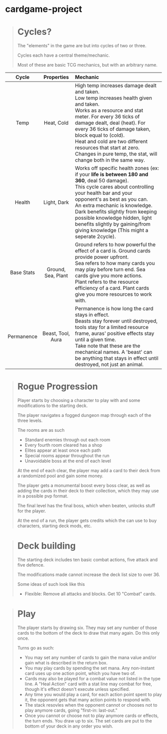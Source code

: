 # cardgame-project
  > # Cycles?
  > The "elements" in the game are but into cycles of two or three.
  >
  > Cycles each have a central theme/mechanic.
  >
  > Most of these are basic TCG mechanics, but with an arbitrary name.


|Cycle|Properties|Mechanic|
|:---:|:---:|:---|
|Temp|Heat, Cold|High temp increases damage dealt and taken.<br>Low temp increases health given and taken.<br>Works as a resource and stat meter. For every 36 ticks of damage dealt, deal (heat). For every 36 ticks of damage taken, block equal to (cold).<br>Heat and cold are two different resources that start at zero. Changes in pure temp, the stat, will change both in the same way.|
|Health|Light, Dark|Works off specific health zones (ex: if your **life is between 180 and 360**, deal 50 damage).<br>This cycle cares about controlling your health bar and your opponent's as best as you can.<br>An extra mechanic is knowledge. Dark benefits slightly from keeping possible knowledge hidden, light benefits slightly by gaining/from giving knowledge (This might a seperate 2cycle).|
|Base Stats|Ground, Sea, Plant|Ground refers to how powerful the effect of a card is. Ground cards provide power upfront.<br>Sea refers to how many cards you may play before turn end. Sea cards give you more actions.<br>Plant refers to the resource efficiency of a card. Plant cards give you more resources to work with.|
|Permanence|Beast, Tool, Aura|Permanence is how long the card stays in effect.<br>Beasts stay forever until destroyed, tools stay for a limited resource frame, auras' positive effects stay until a given time.<br>Take note that these are the mechanical names. A 'beast' can be anything that stays in effect until destroyed, not just an animal.|

> # Rogue Progression
> Player starts by choosing a character to play with and some modifications to the starting deck.
> 
> The player navigates a fogged dungeon map through each of the three levels.
>
> The rooms are as such
> - Standard enemies through out each room
> - Every fourth room cleared has a shop
> - Elites appear at least once each path
> - Special rooms appear throughout the run
> - Unavoidable boss at the end of each level
>
> At the end of each clear, the player may add a card to their deck from a randomized pool and gain some money.
>
> The player gets a monumental boost every boss clear, as well as adding the cards in their deck to their collection, which they may use in a possible pvp format.
>
> The final level has the final boss, which when beaten, unlocks stuff for the player.
>
> At the end of a run, the player gets credits which the can use to buy characters, starting deck mods, etc.

> # Deck building
> The starting deck includes ten basic combat actions, five attack and five defence.
>
> The modifications made cannot increase the deck list size to over 36.
>
> Some ideas of such look like this
> - Flexible: Remove all attacks and blocks. Get 10 "Combat" cards.

> # Play
> The player starts by drawing six. They may set any number of those cards to the bottom of the deck to draw that many again. Do this only once.
>
> Turns go as such:
> - You may set any number of cards to gain the mana value and/or gain what is described in the return box.
> - You may play cards by spending the set mana. Any non-instant card uses up one action point, which you have two of.
> - Cards may also be played for a combat value not listed in the type line. A "Heal Action" card with a stat line may combat for free, though it's effect doesn't execute unless specified.
> - Any time you would play a card, for each action point spent to play it, the opponent gets that many action points to respond with.
> - The stack resovles when the opponent cannot or chooses not to play anymore cards, going "first-in: last-out."
> - Once you cannot or choose not to play anymore cards or effects, the turn ends. You draw up to six. The set cards are put to the bottom of your deck in any order you wish.
